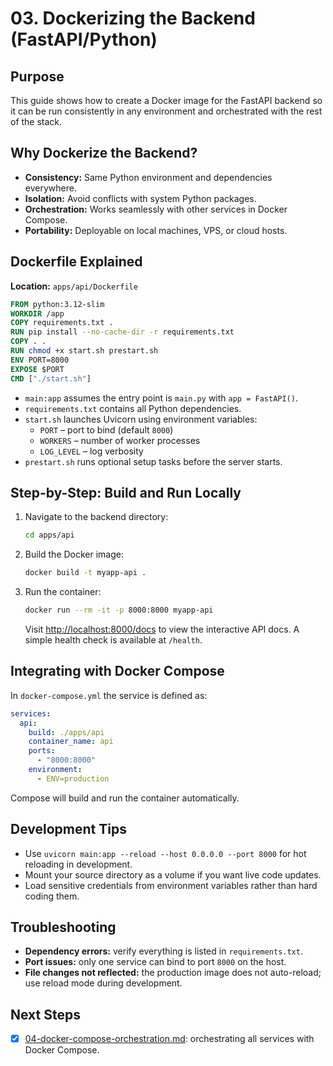 # 03. Dockerizing the Backend (FastAPI/Python)

## Purpose

This guide shows how to create a Docker image for the FastAPI backend so it can be run consistently in any environment and orchestrated with the rest of the stack.

## Why Dockerize the Backend?

- **Consistency:** Same Python environment and dependencies everywhere.
- **Isolation:** Avoid conflicts with system Python packages.
- **Orchestration:** Works seamlessly with other services in Docker Compose.
- **Portability:** Deployable on local machines, VPS, or cloud hosts.

## Dockerfile Explained

**Location:** `apps/api/Dockerfile`

```dockerfile
FROM python:3.12-slim
WORKDIR /app
COPY requirements.txt .
RUN pip install --no-cache-dir -r requirements.txt
COPY . .
RUN chmod +x start.sh prestart.sh
ENV PORT=8000
EXPOSE $PORT
CMD ["./start.sh"]
```

- `main:app` assumes the entry point is `main.py` with `app = FastAPI()`.
- `requirements.txt` contains all Python dependencies.
- `start.sh` launches Uvicorn using environment variables:
  - `PORT` – port to bind (default `8000`)
  - `WORKERS` – number of worker processes
  - `LOG_LEVEL` – log verbosity
- `prestart.sh` runs optional setup tasks before the server starts.

## Step-by-Step: Build and Run Locally

1. Navigate to the backend directory:

   ```bash
   cd apps/api
   ```

2. Build the Docker image:

   ```bash
   docker build -t myapp-api .
   ```

3. Run the container:

   ```bash
   docker run --rm -it -p 8000:8000 myapp-api
   ```

   Visit [http://localhost:8000/docs](http://localhost:8000/docs) to view the interactive API docs.
   A simple health check is available at `/health`.

## Integrating with Docker Compose

In `docker-compose.yml` the service is defined as:

```yaml
services:
  api:
    build: ./apps/api
    container_name: api
    ports:
      - "8000:8000"
    environment:
      - ENV=production
```

Compose will build and run the container automatically.

## Development Tips

- Use `uvicorn main:app --reload --host 0.0.0.0 --port 8000` for hot reloading in development.
- Mount your source directory as a volume if you want live code updates.
- Load sensitive credentials from environment variables rather than hard coding them.

## Troubleshooting

- **Dependency errors:** verify everything is listed in `requirements.txt`.
- **Port issues:** only one service can bind to port `8000` on the host.
- **File changes not reflected:** the production image does not auto-reload; use reload mode during development.

## Next Steps

- [x] [04-docker-compose-orchestration.md](./04-docker-compose-orchestration.md): orchestrating all services with Docker Compose.


